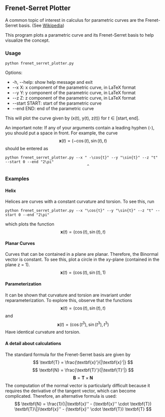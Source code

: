 ## Frenet-Serret Plotter

A common topic of interest in calculus for parametric curves are the Frenet-Serret basis. (See [Wikipedia](https://en.wikipedia.org/wiki/Frenet%E2%80%93Serret_formulas))

This program plots a parametric curve and its Frenet-Serret basis to help visualize the concept. 

### Usage

```
python frenet_serret_plotter.py
```
Options: 
* -h, --help: show help message and exit
* --x X: x component of the parametric curve, in LaTeX format
* --y Y: y component of the parametric curve, in LaTeX format
* --z Z: z component of the parametric curve, in LaTeX format
* --start START: start of the parametric curve
* --end END: end of the parametric curve

This will plot the curve given by (x(t), y(t), z(t)) for $t \in [\text{start}, \text{end}]$. 

An important note: If any of your arguments contain a leading hyphen (-), you should put a space in front. For example, the curve 
$$ \textbf{x}(t) = ( -\cos(t), \sin(t), t )$$
should be entered as 
```
python frenet_serret_plotter.py --x " -\cos{t}" --y "\sin{t}" --z "t" --start 0 --end "2\pi"
                                     ^
```

### Examples
#### Helix
Helices are curves with a constant curvature and torsion. 
To see this, run 
```
python frenet_serret_plotter.py --x "\cos{t}" --y "\sin{t}" --z "t" --start 0 --end "2\pi"
```
which plots the function
$$ \textbf{x}(t) = ( \cos(t), \sin(t), t  )$$

#### Planar Curves
Curves that can be contained in a plane are planar. Therefore, the Binormal vector is constant.
To see this, plot a circle in the xy-plane (contained in the plane z = 1). 
$$ \textbf{x}(t) = ( \cos(t), \sin(t), 1 )$$

#### Parameterization
It can be shown that curvature and torsion are invariant under reparameterization. 
To explore this, observe that the functions 
$$ \textbf{x}(t) = ( \cos(t), \sin(t), t )$$
and 
$$ \textbf{x}(t) = ( \cos(t^3), \sin(t^3), t^3 )$$
Have identical curvature and torsion. 

#### A detail about calculations
The standard formula for the Frenet-Serret basis are given by 
$$ \textbf{T} = \frac{\textbf{x}'}{|\textbf{x}'|} $$
$$ \textbf{N} = \frac{\textbf{T}'}{|\textbf{T}'|} $$
$$ \textbf{B} = \textbf{T} \times \textbf{N} $$
The computation of the normal vector is particularly difficult because it requires the derivative of the tangent vector, which can become complicated. Therefore, an alternative formula is used:
$$ \textbf{N} = \frac{1}{\|\textbf{x}'' - (\textbf{x}'' \cdot \textbf{T}) \textbf{T}\|}\textbf{x}'' - (\textbf{x}'' \cdot \textbf{T}) \textbf{T} $$
